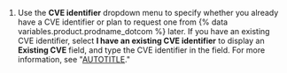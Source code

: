 1. Use the **CVE identifier** dropdown menu to specify whether you already have a CVE identifier or plan to request one from {% data variables.product.prodname_dotcom %} later. If you have an existing CVE identifier, select **I have an existing CVE identifier** to display an **Existing CVE** field, and type the CVE identifier in the field. For more information, see "[AUTOTITLE](/code-security/security-advisories/repository-security-advisories/about-repository-security-advisories#cve-identification-numbers)."
